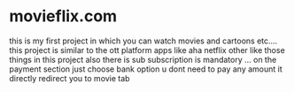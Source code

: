 # movieflix.com
this is my first project in which you can watch movies and cartoons etc.... this project is similar to the ott platform apps like aha netflix other like those things in this project also there is sub subscription is mandatory ... on the payment section just choose bank option u dont need to pay any amount it directly redirect you to movie tab
